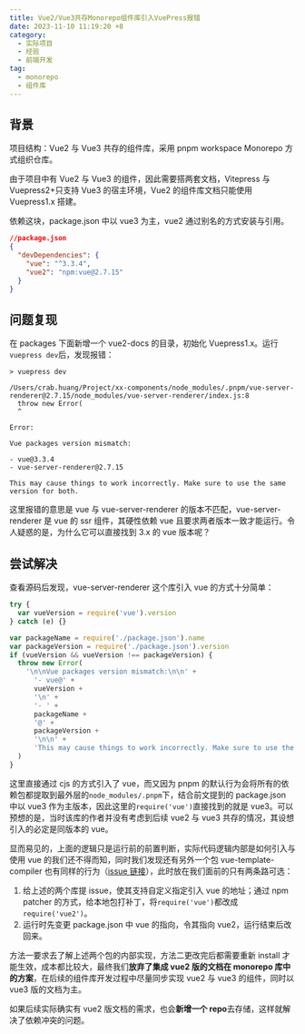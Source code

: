 ```yaml
---
title: Vue2/Vue3共存Monorepo组件库引入VuePress报错
date: 2023-11-10 11:19:20 +8
category:
  - 实际项目
  - 经验
  - 前端开发
tag:
  - monorepo
  - 组件库
---
```


## 背景

项目结构：Vue2 与 Vue3 共存的组件库，采用 pnpm workspace Monorepo 方式组织仓库。

由于项目中有 Vue2 与 Vue3 的组件，因此需要搭两套文档，Vitepress 与 Vuepress2+只支持 Vue3 的宿主环境，Vue2 的组件库文档只能使用 Vuepress1.x 搭建。

依赖这块，package.json 中以 vue3 为主，vue2 通过别名的方式安装与引用。

```json
//package.json
{
  "devDependencies": {
    "vue": "^3.3.4",
    "vue2": "npm:vue@2.7.15"
  }
}
```

## 问题复现

在 packages 下面新增一个 vue2-docs 的目录，初始化 Vuepress1.x。运行`vuepress dev`后，发现报错：

```
> vuepress dev

/Users/crab.huang/Project/xx-components/node_modules/.pnpm/vue-server-renderer@2.7.15/node_modules/vue-server-renderer/index.js:8
  throw new Error(
  ^

Error:

Vue packages version mismatch:

- vue@3.3.4
- vue-server-renderer@2.7.15

This may cause things to work incorrectly. Make sure to use the same version for both.
```

这里报错的意思是 vue 与 vue-server-renderer 的版本不匹配，vue-server-renderer 是 vue 的 ssr 组件，其硬性依赖 vue 且要求两者版本一致才能运行。令人疑惑的是，为什么它可以直接找到 3.x 的 vue 版本呢？

## 尝试解决

查看源码后发现，vue-server-renderer 这个库引入 vue 的方式十分简单：

```javascript
try {
  var vueVersion = require('vue').version
} catch (e) {}

var packageName = require('./package.json').name
var packageVersion = require('./package.json').version
if (vueVersion && vueVersion !== packageVersion) {
  throw new Error(
    '\n\nVue packages version mismatch:\n\n' +
      '- vue@' +
      vueVersion +
      '\n' +
      '- ' +
      packageName +
      '@' +
      packageVersion +
      '\n\n' +
      'This may cause things to work incorrectly. Make sure to use the same version for both.\n'
  )
}
```

这里直接通过 cjs 的方式引入了 vue，而又因为 pnpm 的默认行为会将所有的依赖包都提取到最外层的`node_modules/.pnpm`下，结合前文提到的 package.json 中以 vue3 作为主版本，因此这里的`require('vue')`直接找到的就是 vue3。可以预想的是，当时该库的作者并没有考虑到后续 vue2 与 vue3 共存的情况，其设想引入的必定是同版本的 vue。

显而易见的，上面的逻辑只是运行前的前置判断，实际代码逻辑内部是如何引入与使用 vue 的我们还不得而知，同时我们发现还有另外一个包 vue-template-compiler 也有同样的行为（[issue 链接](https://github.com/vuejs/vue/issues/11828)），此时放在我们面前的只有两条路可选：

1. 给上述的两个库提 issue，使其支持自定义指定引入 vue 的地址；通过 npm patcher 的方式，给本地包打补丁，将`require('vue')`都改成`require('vue2')`。
2. 运行时先变更 package.json 中 vue 的指向，令其指向 vue2，运行结束后改回来。

方法一要求去了解上述两个包的内部实现，方法二更改完后都需要重新 install 才能生效，成本都比较大，最终我们**放弃了集成 vue2 版的文档在 monorepo 库中的方案**，在后续的组件库开发过程中尽量同步实现 vue2 与 vue3 的组件，同时以 vue3 版的文档为主。

如果后续实际确实有 vue2 版文档的需求，也会**新增一个 repo**去存储，这样就解决了依赖冲突的问题。
